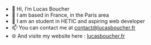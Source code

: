 - 👋 Hi, I’m Lucas Boucher
- 📍 I am based in France, in the Paris area
- 🌱 I am an student in HETIC and aspiring web developer
- 📫 You can contact me at [contact@lucasboucher.fr](mailto:contact@lucasboucher.fr)
- 🌐 And visite my website here : [lucasboucher.fr](https://lucasboucher.fr)

<!---
lucasboucher/lucasboucher is a ✨ special ✨ repository because its `README.md` (this file) appears on your GitHub profile.
You can click the Preview link to take a look at your changes.
--->
